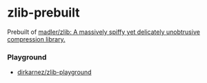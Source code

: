zlib-prebuilt
=============
Prebuilt of [madler/zlib: A massively spiffy yet delicately unobtrusive compression library.](https://github.com/madler/zlib)

### Playground
- [dirkarnez/zlib-playground](https://github.com/dirkarnez/zlib-playground)